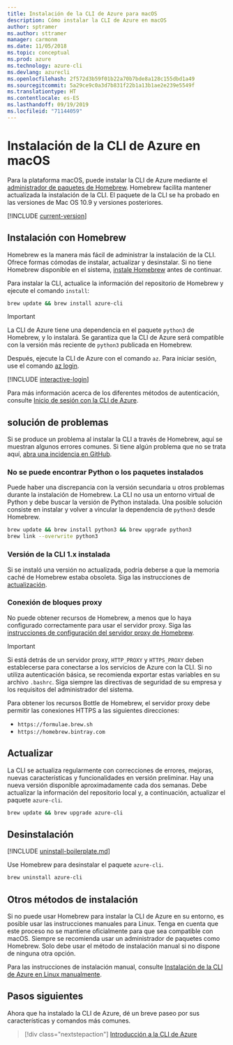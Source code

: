 ```yaml
---
title: Instalación de la CLI de Azure para macOS
description: Cómo instalar la CLI de Azure en macOS
author: sptramer
ms.author: sttramer
manager: carmonm
ms.date: 11/05/2018
ms.topic: conceptual
ms.prod: azure
ms.technology: azure-cli
ms.devlang: azurecli
ms.openlocfilehash: 2f572d3b59f01b22a70b7bde8a128c155dbd1a49
ms.sourcegitcommit: 5a29ce9c0a3d7b831f22b1a13b1ae2e239e5549f
ms.translationtype: HT
ms.contentlocale: es-ES
ms.lasthandoff: 09/19/2019
ms.locfileid: "71144059"
---
```

# <a name="install-azure-cli-on-macos"></a>Instalación de la CLI de Azure en macOS

Para la plataforma macOS, puede instalar la CLI de Azure mediante el [administrador de paquetes de Homebrew](https://brew.sh). Homebrew facilita mantener actualizada la instalación de la CLI. El paquete de la CLI se ha probado en las versiones de Mac OS 10.9 y versiones posteriores.

[!INCLUDE [current-version](includes/current-version.md)]

## <a name="install-with-homebrew"></a>Instalación con Homebrew

Homebrew es la manera más fácil de administrar la instalación de la CLI. Ofrece formas cómodas de instalar, actualizar y desinstalar.
Si no tiene Homebrew disponible en el sistema, [instale Homebrew](https://docs.brew.sh/Installation.html) antes de continuar.

Para instalar la CLI, actualice la información del repositorio de Homebrew y ejecute el comando `install`:

```bash
brew update && brew install azure-cli
```

> [!IMPORTANT]
>
> La CLI de Azure tiene una dependencia en el paquete `python3` de Homebrew, y lo instalará.
> Se garantiza que la CLI de Azure será compatible con la versión más reciente de `python3` publicada en Homebrew.

Después, ejecute la CLI de Azure con el comando `az`. Para iniciar sesión, use el comando [az login](/cli/azure/reference-index#az-login).

[!INCLUDE [interactive-login](includes/interactive-login.md)]

Para más información acerca de los diferentes métodos de autenticación, consulte [Inicio de sesión con la CLI de Azure](authenticate-azure-cli.md).

## <a name="troubleshooting"></a>solución de problemas

Si se produce un problema al instalar la CLI a través de Homebrew, aquí se muestran algunos errores comunes. Si tiene algún problema que no se trata aquí, [abra una incidencia en GitHub](https://github.com/Azure/azure-cli/issues).

### <a name="unable-to-find-python-or-installed-packages"></a>No se puede encontrar Python o los paquetes instalados

Puede haber una discrepancia con la versión secundaria u otros problemas durante la instalación de Homebrew. La CLI no usa un entorno virtual de Python y debe buscar la versión de Python instalada. Una posible solución consiste en instalar y volver a vincular la dependencia de `python3` desde Homebrew.

```bash
brew update && brew install python3 && brew upgrade python3
brew link --overwrite python3
```

### <a name="cli-version-1x-is-installed"></a>Versión de la CLI 1.x instalada

Si se instaló una versión no actualizada, podría deberse a que la memoria caché de Homebrew estaba obsoleta. Siga las instrucciones de [actualización](#Update).

### <a name="proxy-blocks-connection"></a>Conexión de bloques proxy

No puede obtener recursos de Homebrew, a menos que lo haya configurado correctamente para usar el servidor proxy. Siga las [instrucciones de configuración del servidor proxy de Homebrew](https://docs.brew.sh/Manpage#using-homebrew-behind-a-proxy).

> [!IMPORTANT]
> Si está detrás de un servidor proxy, `HTTP_PROXY` y `HTTPS_PROXY` deben establecerse para conectarse a los servicios de Azure con la CLI.
> Si no utiliza autenticación básica, se recomienda exportar estas variables en su archivo `.bashrc`.
> Siga siempre las directivas de seguridad de su empresa y los requisitos del administrador del sistema.

Para obtener los recursos Bottle de Homebrew, el servidor proxy debe permitir las conexiones HTTPS a las siguientes direcciones:

* `https://formulae.brew.sh`
* `https://homebrew.bintray.com`

## <a name="update"></a>Actualizar

La CLI se actualiza regularmente con correcciones de errores, mejoras, nuevas características y funcionalidades en versión preliminar. Hay una nueva versión disponible aproximadamente cada dos semanas. Debe actualizar la información del repositorio local y, a continuación, actualizar el paquete `azure-cli`.

```bash
brew update && brew upgrade azure-cli
```

## <a name="uninstall"></a>Desinstalación

[!INCLUDE [uninstall-boilerplate.md](includes/uninstall-boilerplate.md)]

Use Homebrew para desinstalar el paquete `azure-cli`.

```bash
brew uninstall azure-cli
```

## <a name="other-installation-methods"></a>Otros métodos de instalación

Si no puede usar Homebrew para instalar la CLI de Azure en su entorno, es posible usar las instrucciones manuales para Linux. Tenga en cuenta que este proceso no se mantiene oficialmente para que sea compatible con macOS. Siempre se recomienda usar un administrador de paquetes como Homebrew. Solo debe usar el método de instalación manual si no dispone de ninguna otra opción.

Para las instrucciones de instalación manual, consulte [Instalación de la CLI de Azure en Linux manualmente](install-azure-cli-linux.md).

## <a name="next-steps"></a>Pasos siguientes

Ahora que ha instalado la CLI de Azure, dé un breve paseo por sus características y comandos más comunes.

> [!div class="nextstepaction"]
> [Introducción a la CLI de Azure](get-started-with-azure-cli.md)
